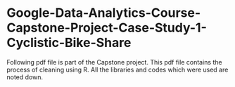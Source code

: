 # Google-Data-Analytics-Course-Capstone-Project-Case-Study-1-Cyclistic-Bike-Share

Following pdf file is part of the Capstone project. This pdf file contains the process of cleaning using R. All the libraries and codes which were used are noted down.
